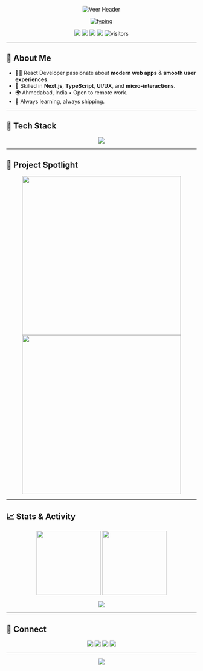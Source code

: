 <p align="center">
  <img src="https://capsule-render.vercel.app/api?type=waving&height=220&text=Veer%20—%20React%20Developer&fontAlign=50&fontAlignY=40&desc=Building%20snappy%20UIs%20from%20Ahmedabad%20🇮🇳&descAlign=50&descAlignY=65&color=0:1F6FEB,100:A371F7" alt="Veer Header"/>
</p>

<p align="center">
  <a href="#"><img src="https://readme-typing-svg.demolab.com?font=Fira+Code&weight=500&size=22&pause=1400&center=true&vCenter=true&width=920&height=45&lines=React+%7C+Next.js+%7C+TypeScript+%7C+Tailwind+CSS;Modern+UI%2FUX+%E2%80%A2+Animations+with+Framer+Motion;Clean%2C+performant%2C+accessible+web+apps+%E2%9C%A8" alt="typing"/></a>
</p>

<p align="center">
  <a href="https://github.com/Veer-YourGitHub?tab=repositories"><img src="https://img.shields.io/badge/Browse%20my%20work-1f6feb?style=for-the-badge&logo=github&logoColor=white"/></a>
  <a href="mailto:veer@example.com"><img src="https://img.shields.io/badge/Hire%20Me-EA4335?style=for-the-badge&logo=gmail&logoColor=white"/></a>
  <a href="https://www.linkedin.com/in/veer-link/" target="_blank"><img src="https://img.shields.io/badge/LinkedIn-0A66C2?style=for-the-badge&logo=linkedin&logoColor=white"/></a>
  <a href="https://t.me/veertelegram" target="_blank"><img src="https://img.shields.io/badge/Telegram-2CA5E0?style=for-the-badge&logo=telegram&logoColor=white"/></a>
  <img src="https://visitor-badge.laobi.icu/badge?page_id=Veer-YourGitHub.Veer-YourGitHub&right_color=brightgreen" alt="visitors"/>
</p>

---

## 👋 About Me

- 🧑‍💻 React Developer passionate about **modern web apps** & **smooth user experiences**.
- 🎯 Skilled in **Next.js**, **TypeScript**, **UI/UX**, and **micro-interactions**.
- 🌍 Ahmedabad, India • Open to remote work.
- 🚀 Always learning, always shipping.

---

## 🧰 Tech Stack

<p align="center">
  <img src="https://skillicons.dev/icons?i=js,ts,react,next,redux,tailwind,bootstrap,python,nodejs,css,html"/>
</p>

---

## 🌟 Project Spotlight

<p align="center">
  <a href="https://github.com/itsVir/Foodify">
    <img width="420" src="https://github-readme-stats.vercel.app/api/pin/?username=itsVir&repo=Foodify&theme=radical&border_radius=12"/>
  </a>
  <a href="https://github.com/itsVir/Akansh-Digital">
    <img width="420" src="https://github-readme-stats.vercel.app/api/pin/?username=itsVir&repo=Akansh-Digital&theme=radical&border_radius=12"/>
  </a>
</p>

---

## 📈 Stats & Activity

<p align="center">
  <img height="170" src="https://github-readme-stats.vercel.app/api?username=itsvir&show_icons=true&theme=radical"/>
  <img height="170" src="https://github-readme-streak-stats.herokuapp.com/?user=itsvir&theme=radical"/>
</p>

<p align="center">
  <img src="https://github-readme-activity-graph.vercel.app/graph?username=itsvir&bg_color=0d1117&color=e6edf3&line=a371f7&point=f0f6fc&area=true&hide_border=true"/>
</p>

---

## 📨 Connect

<p align="center">
  <a href="https://www.linkedin.com/in/veer-link/"><img src="https://img.shields.io/badge/LinkedIn-0A66C2?style=for-the-badge&logo=linkedin&logoColor=white"/></a>
  <a href="mailto:veer@example.com"><img src="https://img.shields.io/badge/Gmail-EA4335?style=for-the-badge&logo=gmail&logoColor=white"/></a>
  <a href="https://t.me/veertelegram"><img src="https://img.shields.io/badge/Telegram-2CA5E0?style=for-the-badge&logo=telegram&logoColor=white"/></a>
  <a href="https://instagram.com/veerinsta"><img src="https://img.shields.io/badge/Instagram-E4405F?style=for-the-badge&logo=instagram&logoColor=white"/></a>
</p>

---

<p align="center">
  <img src="https://capsule-render.vercel.app/api?type=waving&height=140&section=footer&color=0:1F6FEB,100:A371F7"/>
</p>
